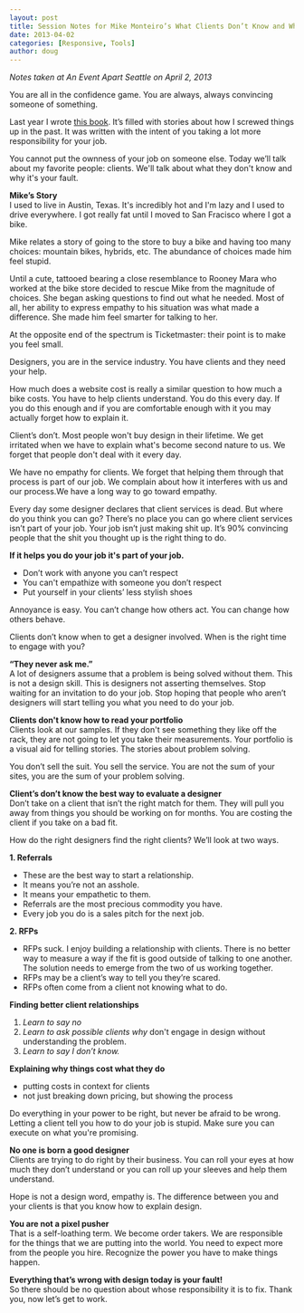 ```yaml
---
layout: post
title: Session Notes for Mike Monteiro’s What Clients Don’t Know and Why It’s Your Fault
date: 2013-04-02
categories: [Responsive, Tools]
author: doug
---
```

*Notes taken at An Event Apart Seattle on April 2, 2013*  

You are all in the confidence game. You are always, always convincing someone of something.

Last year I wrote [this book](http://www.abookapart.com/products/design-is-a-job). It’s filled with stories about how I screwed things up in the past. It was written with the intent of you taking a lot more responsibility for your job.

You cannot put the ownness of your job on someone else. Today we’ll talk about my favorite people: clients. We'll talk about what they don't know and why it's your fault.<!-- more -->

**Mike’s Story**  
I used to live in Austin, Texas. It's incredibly hot and I'm lazy and I used to drive everywhere. I got really fat until I moved to San Fracisco where I got a bike. 

Mike relates a story of going to the store to buy a bike and having too many choices: mountain bikes, hybrids, etc. The abundance of choices made him feel stupid. 

Until a cute, tattooed bearing a close resemblance to Rooney Mara who worked at the bike store decided to rescue Mike from the magnitude of choices. She began asking questions to find out what he needed. Most of all, her ability to express empathy to his situation was what made a difference. She made him feel smarter for talking to her.

At the opposite end of the spectrum is Ticketmaster: their point is to make you feel small. 

Designers, you are in the service industry. You have clients and they need your help. 

How much does a website cost is really a similar question to how much a bike costs. You have to help clients understand. You do this every day. If you do this enough and if you are comfortable  enough with it you may actually forget how to explain it.

Client’s don’t. Most people won't buy design in their lifetime. We get irritated when we have to explain what's become second nature to us. We forget that people don't deal with it every day.

We have no empathy for clients. We forget that helping them through that process is part of our job. We complain about how it interferes with us and our process.We have a long way to go toward empathy.

Every day some designer declares that client services is dead. But where do you think you can go? There’s no place you can go where client services isn’t part of your job. Your job isn’t just making shit up. It’s 90% convincing people that the shit you thought up is the right thing to do.

**If it helps you do your job it's part of your job.**

- Don’t work with anyone you can’t respect
- You can't empathize with someone you don’t respect
- Put yourself in your clients’ less stylish shoes

Annoyance is easy. You can’t change how others act. You can change how others behave. 

Clients don’t know when to get a designer involved. When is the right time to engage with you? 

**“They never ask me.”**  
A lot of designers assume that a problem is being solved without them. This is not a design skill. This is designers not asserting themselves. Stop waiting for an invitation to do your job. Stop hoping that people who aren’t designers will start telling you what you need to do your job.

**Clients don't know how to read your portfolio**  
Clients look at our samples. If they don't see something they like off the rack, they are not going to let you take their measurements. Your portfolio is a visual aid for telling stories. The stories about problem solving. 

You don’t sell the suit. You sell the service. You are not the sum of your sites, you are the sum of your problem solving. 

**Client’s don’t know the best way to evaluate a designer**  
Don’t take on a client that isn’t the right match for them. They will pull you away from things you should be working on for months. You are costing the client if you take on a bad fit.

How do the right designers find the right clients? We’ll look at two ways.  

**1. Referrals**

- These are the best way to start a relationship.  
- It means you’re not an asshole.  
- It means your empathetic to them.  
- Referrals are the most precious commodity you have.  
- Every job you do is a sales pitch for the next job.  

**2. RFPs**

- RFPs suck. I enjoy building a relationship with clients. There is no better way to measure a way if the fit is good outside of talking to one another. The solution needs to emerge from the two of us working together.  
- RFPs may be a client’s way to tell you they’re scared.  
- RFPs often come from a client not knowing what to do.  

**Finding better client relationships**

1. *Learn to say no*  
2. *Learn to ask possible clients why* don't engage in design without understanding the problem.  
3. *Learn to say I don’t know.*  

**Explaining why things cost what they do**  

- putting costs in context for clients  
- not just breaking down pricing, but showing the process  

Do everything in your power to be right, but never be afraid to be wrong. Letting a client tell you how to do your job is stupid. Make sure you can execute on what you're promising.  

**No one is born a good designer**  
Clients are trying to do right by their business. You can roll your eyes at how much they don’t understand or you can roll up your sleeves and help them understand.  

Hope is not a design word, empathy is. The difference between you and your clients is that you know how to explain design. 

**You are not a pixel pusher**  
That is a self-loathing term. We become order takers. We are responsible for the things that we are putting into the world. You need to expect more from the people you hire. Recognize the power you have to make things happen.   

**Everything that’s wrong with design today is your fault!**  
So there should be no question about whose responsibility it is to fix. Thank you, now let’s get to work.

